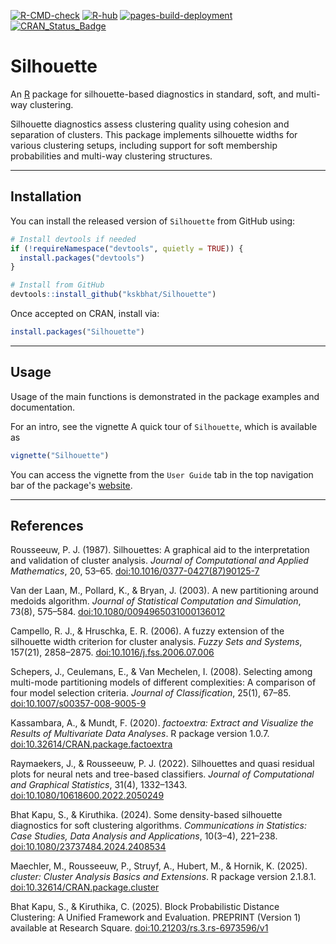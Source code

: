 <!-- badges: start -->
[![R-CMD-check](https://github.com/kskbhat/Silhouette/actions/workflows/R-CMD-check.yaml/badge.svg)](https://github.com/kskbhat/Silhouette/actions/workflows/R-CMD-check.yaml)
[![R-hub](https://github.com/kskbhat/Silhouette/actions/workflows/rhub.yaml/badge.svg)](https://github.com/kskbhat/Silhouette/actions/workflows/rhub.yaml)
[![pages-build-deployment](https://github.com/kskbhat/Silhouette/actions/workflows/pages/pages-build-deployment/badge.svg)](https://github.com/kskbhat/Silhouette/actions/workflows/pages/pages-build-deployment)
[![CRAN_Status_Badge](https://www.r-pkg.org/badges/version/Silhouette)](https://CRAN.R-project.org/package=Silhouette)
<!-- badges: end -->

# Silhouette

An [R](https://www.r-project.org/) package for silhouette-based diagnostics in standard, soft, and multi-way clustering.

Silhouette diagnostics assess clustering quality using cohesion and separation of clusters. This package implements silhouette widths for various clustering setups, including support for soft membership probabilities and multi-way clustering structures.

---

## Installation

You can install the released version of `Silhouette` from GitHub using:

```r
# Install devtools if needed
if (!requireNamespace("devtools", quietly = TRUE)) {
  install.packages("devtools")
}

# Install from GitHub
devtools::install_github("kskbhat/Silhouette")
```

Once accepted on CRAN, install via:

```r
install.packages("Silhouette")
```

---

## Usage

Usage of the main functions is demonstrated in the package examples and documentation.

For an intro, see the vignette A quick tour of `Silhouette`, which is available as

```r
vignette("Silhouette")
```

You can access the vignette from the `User Guide` tab in the top navigation bar of the package's [website](https://kskbhat.github.io/Silhouette/).

---

## References

Rousseeuw, P. J. (1987). Silhouettes: A graphical aid to the interpretation and validation of cluster analysis. *Journal of Computational and Applied Mathematics*, 20, 53–65. [doi:10.1016/0377-0427(87)90125-7](https://doi.org/10.1016/0377-0427(87)90125-7)

Van der Laan, M., Pollard, K., & Bryan, J. (2003). A new partitioning around medoids algorithm. *Journal of Statistical Computation and Simulation*, 73(8), 575–584. [doi:10.1080/0094965031000136012](https://doi.org/10.1080/0094965031000136012)

Campello, R. J., & Hruschka, E. R. (2006). A fuzzy extension of the silhouette width criterion for cluster analysis. *Fuzzy Sets and Systems*, 157(21), 2858–2875. [doi:10.1016/j.fss.2006.07.006](https://doi.org/10.1016/j.fss.2006.07.006)

Schepers, J., Ceulemans, E., & Van Mechelen, I. (2008). Selecting among multi-mode partitioning models of different complexities: A comparison of four model selection criteria. *Journal of Classification*, 25(1), 67–85. [doi:10.1007/s00357-008-9005-9](https://doi.org/10.1007/s00357-008-9005-9)

Kassambara, A., & Mundt, F. (2020). *factoextra: Extract and Visualize the Results of Multivariate Data Analyses*. R package version 1.0.7. [doi:10.32614/CRAN.package.factoextra](https://doi.org/10.32614/CRAN.package.factoextra)

Raymaekers, J., & Rousseeuw, P. J. (2022). Silhouettes and quasi residual plots for neural nets and tree-based classifiers. *Journal of Computational and Graphical Statistics*, 31(4), 1332–1343. [doi:10.1080/10618600.2022.2050249](https://doi.org/10.1080/10618600.2022.2050249)

Bhat Kapu, S., & Kiruthika. (2024). Some density-based silhouette diagnostics for soft clustering algorithms. *Communications in Statistics: Case Studies, Data Analysis and Applications*, 10(3–4), 221–238. [doi:10.1080/23737484.2024.2408534](https://doi.org/10.1080/23737484.2024.2408534)

Maechler, M., Rousseeuw, P., Struyf, A., Hubert, M., & Hornik, K. (2025). *cluster: Cluster Analysis Basics and Extensions*. R package version 2.1.8.1. [doi:10.32614/CRAN.package.cluster](https://doi.org/10.32614/CRAN.package.cluster)

Bhat Kapu, S., & Kiruthika, C. (2025). Block Probabilistic Distance Clustering: A Unified Framework and Evaluation. PREPRINT (Version 1) available at Research Square. [doi:10.21203/rs.3.rs-6973596/v1](https://doi.org/10.21203/rs.3.rs-6973596/v1)
